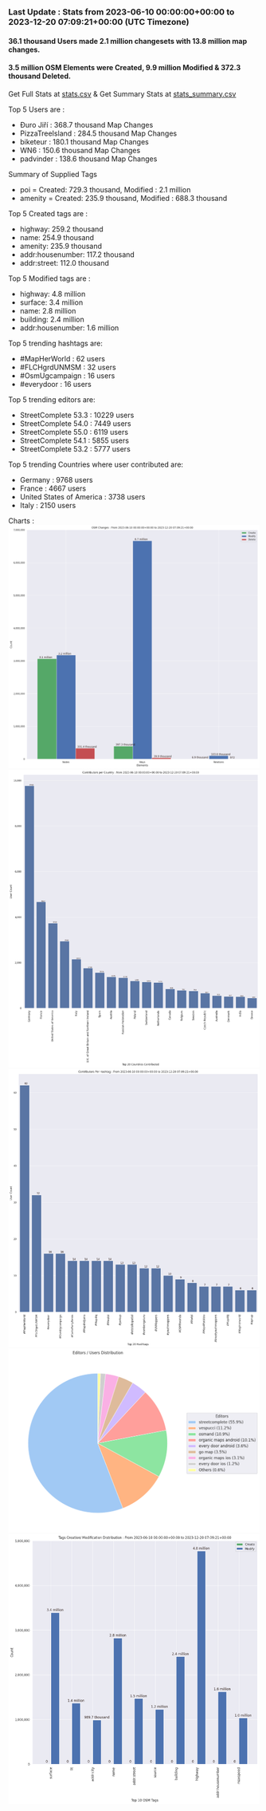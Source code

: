### Last Update : Stats from 2023-06-10 00:00:00+00:00 to 2023-12-20 07:09:21+00:00 (UTC Timezone)

#### 36.1 thousand Users made 2.1 million changesets with 13.8 million map changes.
#### 3.5 million OSM Elements were Created, 9.9 million Modified & 372.3 thousand Deleted.
Get Full Stats at [stats.csv](/stats/fieldmappers/Daily/stats.csv)
 & Get Summary Stats at [stats_summary.csv](/stats/fieldmappers/Daily/stats_summary.csv)

Top 5 Users are : 
- Đuro Jiří : 368.7 thousand Map Changes
- PizzaTreeIsland : 284.5 thousand Map Changes
- biketeur : 180.1 thousand Map Changes
- WN6 : 150.6 thousand Map Changes
- padvinder : 138.6 thousand Map Changes

Summary of Supplied Tags
- poi = Created: 729.3 thousand, Modified : 2.1 million
- amenity = Created: 235.9 thousand, Modified : 688.3 thousand


Top 5 Created tags are :
- highway: 259.2 thousand
- name: 254.9 thousand
- amenity: 235.9 thousand
- addr:housenumber: 117.2 thousand
- addr:street: 112.0 thousand


Top 5 Modified tags are :
- highway: 4.8 million
- surface: 3.4 million
- name: 2.8 million
- building: 2.4 million
- addr:housenumber: 1.6 million


Top 5 trending hashtags are:
- #MapHerWorld : 62 users
- #FLCHgrdUNMSM : 32 users
- #OsmUgcampaign : 16 users
- #everydoor : 16 users


Top 5 trending editors are:
- StreetComplete 53.3 : 10229 users
- StreetComplete 54.0 : 7449 users
- StreetComplete 55.0 : 6119 users
- StreetComplete 54.1 : 5855 users
- StreetComplete 53.2 : 5777 users


Top 5 trending Countries where user contributed are:
- Germany : 9768 users
- France : 4667 users
- United States of America : 3738 users
- Italy : 2150 users


 Charts : 
![Alt text](./stats_osm_changes.png) 
![Alt text](./stats_users_per_country.png) 
![Alt text](./stats_users_per_hashtag.png) 
![Alt text](./stats_editors_pie_chart.png) 
![Alt text](./stats_tags.png) 

